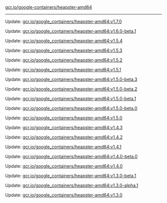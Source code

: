 [gcr.io/google-containers/heapster-amd64](https://hub.docker.com/r/cruse/heapster-amd64/tags/) 

----
Update: [gcr.io/google_containers/heapster-amd64:v1.7.0](https://hub.docker.com/r/cruse/heapster-amd64/tags/)

Update: [gcr.io/google_containers/heapster-amd64:v1.6.0-beta.1](https://hub.docker.com/r/cruse/heapster-amd64/tags/)

Update: [gcr.io/google_containers/heapster-amd64:v1.5.4](https://hub.docker.com/r/cruse/heapster-amd64/tags/)

Update: [gcr.io/google_containers/heapster-amd64:v1.5.3](https://hub.docker.com/r/cruse/heapster-amd64/tags/)

Update: [gcr.io/google_containers/heapster-amd64:v1.5.2](https://hub.docker.com/r/cruse/heapster-amd64/tags/)

Update: [gcr.io/google_containers/heapster-amd64:v1.5.1](https://hub.docker.com/r/cruse/heapster-amd64/tags/)

Update: [gcr.io/google_containers/heapster-amd64:v1.5.0-beta.3](https://hub.docker.com/r/cruse/heapster-amd64/tags/)

Update: [gcr.io/google_containers/heapster-amd64:v1.5.0-beta.2](https://hub.docker.com/r/cruse/heapster-amd64/tags/)

Update: [gcr.io/google_containers/heapster-amd64:v1.5.0-beta.1](https://hub.docker.com/r/cruse/heapster-amd64/tags/)

Update: [gcr.io/google_containers/heapster-amd64:v1.5.0-beta.0](https://hub.docker.com/r/cruse/heapster-amd64/tags/)

Update: [gcr.io/google_containers/heapster-amd64:v1.5.0](https://hub.docker.com/r/cruse/heapster-amd64/tags/)

Update: [gcr.io/google_containers/heapster-amd64:v1.4.3](https://hub.docker.com/r/cruse/heapster-amd64/tags/)

Update: [gcr.io/google_containers/heapster-amd64:v1.4.2](https://hub.docker.com/r/cruse/heapster-amd64/tags/)

Update: [gcr.io/google_containers/heapster-amd64:v1.4.1](https://hub.docker.com/r/cruse/heapster-amd64/tags/)

Update: [gcr.io/google_containers/heapster-amd64:v1.4.0-beta.0](https://hub.docker.com/r/cruse/heapster-amd64/tags/)

Update: [gcr.io/google_containers/heapster-amd64:v1.4.0](https://hub.docker.com/r/cruse/heapster-amd64/tags/)

Update: [gcr.io/google_containers/heapster-amd64:v1.3.0-beta.1](https://hub.docker.com/r/cruse/heapster-amd64/tags/)

Update: [gcr.io/google_containers/heapster-amd64:v1.3.0-alpha.1](https://hub.docker.com/r/cruse/heapster-amd64/tags/)

Update: [gcr.io/google_containers/heapster-amd64:v1.3.0](https://hub.docker.com/r/cruse/heapster-amd64/tags/)

